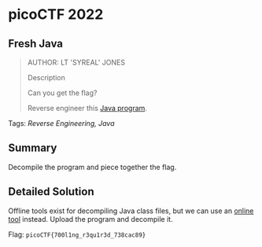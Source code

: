 # picoCTF 2022
## Fresh Java

> AUTHOR: LT 'SYREAL' JONES
>
> Description
>
> Can you get the flag?
>
> Reverse engineer this [Java program](https://github.com/03npan/ctf-write-ups/blob/main/picoctf_2022/reverse_engineering/fresh_java/KeygenMe.class).

Tags: *Reverse Engineering, Java*

## Summary

Decompile the program and piece together the flag.

## Detailed Solution

Offline tools exist for decompiling Java class files, but we can use an [online tool](http://www.javadecompilers.com/) instead. Upload the program and decompile it.

Flag: `picoCTF{700l1ng_r3qu1r3d_738cac89}`